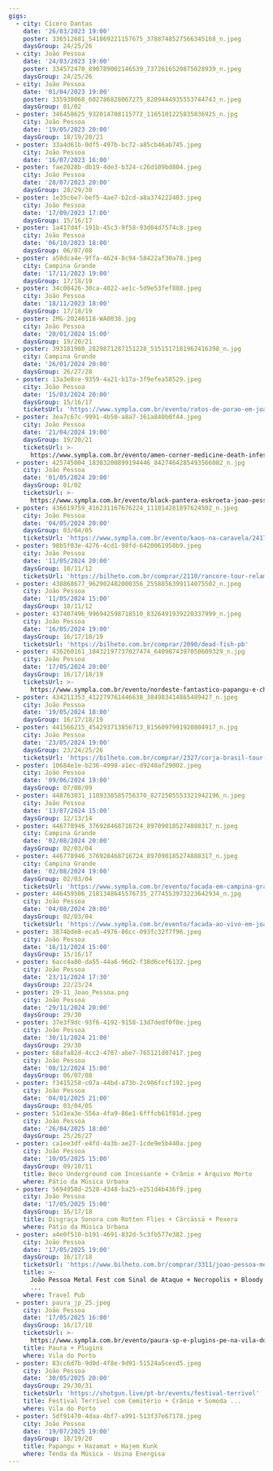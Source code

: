 ```yaml
---
gigs:
  - city: Cícero Dantas
    date: '26/03/2023 19:00'
    poster: 336512681_541869221157675_3788748527566345168_n.jpeg
    daysGroup: 24/25/26
  - city: João Pessoa
    date: '24/03/2023 19:00'
    poster: 334572470_890789002146539_7372616520875028939_n.jpeg
    daysGroup: 24/25/26
  - city: João Pessoa
    date: '01/04/2023 19:00'
    poster: 335930068_602786828067275_8209444935553744743_n.jpeg
    daysGroup: 01/02
  - poster: 346458625_932014708115772_1165101225835836925_n.jpg
    city: João Pessoa
    date: '19/05/2023 20:00'
    daysGroup: 18/19/20/21
  - poster: 33a4d61b-0df5-497b-bc72-a85cb46ab745.jpeg
    city: João Pessoa
    date: '16/07/2023 16:00'
  - poster: fae2028b-db19-4de3-b324-c26d109bd804.jpeg
    city: João Pessoa
    date: '28/07/2023 20:00'
    daysGroup: 28/29/30
  - poster: 1e35c6e7-bef5-4ae7-b2cd-a8a374222403.jpeg
    city: João Pessoa
    date: '17/09/2023 17:00'
    daysGroup: 15/16/17
  - poster: 1a417d4f-191b-45c3-9f58-93d04d7574c8.jpeg
    city: João Pessoa
    date: '06/10/2023 18:00'
    daysGroup: 06/07/08
  - poster: a58dca4e-9ffa-4624-8c94-58422af30a78.jpeg
    city: Campina Grande
    date: '17/11/2023 19:00'
    daysGroup: 17/18/19
  - poster: 34c00426-30ca-4022-ae1c-5d9e53fef880.jpeg
    city: João Pessoa
    date: '18/11/2023 18:00'
    daysGroup: 17/18/19
  - poster: IMG-20240118-WA0038.jpg
    city: João Pessoa
    date: '20/01/2024 15:00'
    daysGroup: 19/20/21
  - poster: 393181980_2829871287151228_5151517181962416398_n.jpg
    city: Campina Grande
    date: '26/01/2024 20:00'
    daysGroup: 26/27/28
  - poster: 13a3e8ce-9359-4a21-b17a-3f9efea58529.jpeg
    city: João Pessoa
    date: '15/03/2024 20:00'
    daysGroup: 15/16/17
    ticketsUrl: 'https://www.sympla.com.br/evento/ratos-de-porao-em-joao-pessoa/2329723'
  - poster: 3ea7c67c-9991-4b50-a8a7-361a840b0f44.jpeg
    city: João Pessoa
    date: '21/04/2024 19:00'
    daysGroup: 19/20/21
    ticketsUrl: >-
      https://www.sympla.com.br/evento/amen-corner-medicine-death-infested-blood-e-sodoma/2360774
  - poster: 425745004_18303200899194446_8427464285493566082_n.jpg
    city: João Pessoa
    date: '01/05/2024 20:00'
    daysGroup: 01/02
    ticketsUrl: >-
      https://www.sympla.com.br/evento/black-pantera-eskroeta-joao-pessoa-pb-vila-do-porto/2307154
  - poster: 436619759_416231167676224_111014281897624502_n.jpeg
    city: João Pessoa
    date: '04/05/2024 20:00'
    daysGroup: 03/04/05
    ticketsUrl: 'https://www.sympla.com.br/evento/kaos-na-caravela/2417525'
  - poster: 98b5f03e-4276-4cd1-98fd-6420061958b9.jpeg
    city: João Pessoa
    date: '11/05/2024 20:00'
    daysGroup: 10/11/12
    ticketsUrl: 'https://bilheto.com.br/comprar/2110/rancore-tour-relampago'
  - poster: 438868677_962902482000356_2558856399114075502_n.jpeg
    city: João Pessoa
    date: '11/05/2024 15:00'
    daysGroup: 10/11/12
  - poster: 437407496_996942598718510_8326491939220337999_n.jpeg
    city: João Pessoa
    date: '16/05/2024 19:00'
    daysGroup: 16/17/18/19
    ticketsUrl: 'https://bilheto.com.br/comprar/2090/dead-fish-pb'
  - poster: 436260161_18432197737027474_6409874397050609329_n.jpg
    city: João Pessoa
    date: '17/05/2024 20:00'
    daysGroup: 16/17/18/19
    ticketsUrl: >-
      https://www.sympla.com.br/evento/nordeste-fantastico-papangu-e-chico-correa/2459560
  - poster: 434211353_412279761446638_384983414865489427_n.jpeg
    city: João Pessoa
    date: '19/05/2024 18:00'
    daysGroup: 16/17/18/19
  - poster: 441566215_454293713856713_8156097991920804917_n.jpg
    city: João Pessoa
    date: '23/05/2024 19:00'
    daysGroup: 23/24/25/26
    ticketsUrl: 'https://bilheto.com.br/comprar/2327/corja-brasil-tour-2024'
  - poster: 10684e1e-b236-4998-a1ec-d9240af29002.jpeg
    city: João Pessoa
    date: '09/06/2024 19:00'
    daysGroup: 07/08/09
  - poster: 448763031_1189330585756370_8272505553321942196_n.jpeg
    city: João Pessoa
    date: '13/07/2024 15:00'
    daysGroup: 12/13/14
  - poster: 446778946_376928468716724_897090185274888317_n.jpeg
    city: Campina Grande
    date: '02/08/2024 20:00'
    daysGroup: 02/03/04
  - poster: 446778946_376928468716724_897090185274888317_n.jpeg
    city: Campina Grande
    date: '02/08/2024 19:00'
    daysGroup: 02/03/04
    ticketsUrl: 'https://www.sympla.com.br/evento/facada-em-campina-grande/2459259'
  - poster: 446459506_2181348645576735_2774553973223642934_n.jpg
    city: João Pessoa
    date: '04/08/2024 20:00'
    daysGroup: 02/03/04
    ticketsUrl: 'https://www.sympla.com.br/evento/facada-ao-vivo-em-joao-pessoa/2485644'
  - poster: 3874bde8-eca5-4976-86cc-093fc32f7f96.jpeg
    city: João Pessoa
    date: '16/11/2024 15:00'
    daysGroup: 15/16/17
  - poster: 6acc4a80-da55-44a6-96d2-f38d6cef6132.jpeg
    city: João Pessoa
    date: '23/11/2024 17:30'
    daysGroup: 22/23/24
  - poster: 29-11_Joao_Pessoa.png
    city: João Pessoa
    date: '29/11/2024 20:00'
    daysGroup: 29/30
  - poster: 37e3f9dc-93f6-4192-9158-13d7dedf0f0e.jpeg
    city: João Pessoa
    date: '30/11/2024 21:00'
    daysGroup: 29/30
  - poster: 68afa82d-4cc2-4707-abe7-765121d07417.jpeg
    city: João Pessoa
    date: '08/12/2024 15:00'
    daysGroup: 06/07/08
  - poster: f3415258-c07a-44bd-a73b-2c906fccf192.jpeg
    city: João Pessoa
    date: '04/01/2025 21:00'
    daysGroup: 03/04/05
  - poster: 51d1ea3e-556a-4fa9-86e1-6fffcb61f81d.jpeg
    city: João Pessoa
    date: '26/04/2025 18:00'
    daysGroup: 25/26/27
  - poster: ca1ee3df-e4fd-4a3b-ae27-1cde9e5b440a.jpeg
    city: João Pessoa
    date: '10/05/2025 15:00'
    daysGroup: 09/10/11
    title: Beco Underground com Incessante + Crânio + Arquivo Morto
    where: Pátio da Música Urbana
  - poster: 5694958d-2528-4348-ba25-e251d4b436f9.jpeg
    city: João Pessoa
    date: '17/05/2025 15:00'
    daysGroup: 16/17/18
    title: Disgraça Sonora com Rotten Flies + Cärcässä + Pexera
    where: Pátio da Música Urbana
  - poster: a4e0f510-b191-4691-832d-5c3fb577e382.jpeg
    city: João Pessoa
    date: '17/05/2025 19:00'
    daysGroup: 16/17/18
    ticketsUrl: 'https://www.bilheto.com.br/comprar/3311/joao-pessoa-metal-fest'
    title: >-
      João Pessoa Metal Fest com Sinal de Ataque + Necropolis + Bloody Dragon
      ...
    where: Travel Pub
  - poster: paura_jp_25.jpeg
    city: João Pessoa
    date: '17/05/2025 16:00'
    daysGroup: 16/17/18
    ticketsUrl: >-
      https://www.sympla.com.br/evento/paura-sp-e-plugins-pe-na-vila-do-porto/2897315
    title: Paura + Plugins
    where: Vila do Porto
  - poster: 83cc6d7b-9d0d-4f8e-9d91-51524a5cecd5.jpeg
    city: João Pessoa
    date: '30/05/2025 20:00'
    daysGroup: 29/30/31
    ticketsUrl: 'https://shotgun.live/pt-br/events/festival-terrivel'
    title: Festival Terrível com Cemitério + Crânio + Somoda ...
    where: Vila do Porto
  - poster: 5df91470-4daa-4bf7-a991-513f37e67178.jpeg
    city: João Pessoa
    date: '19/07/2025 19:00'
    daysGroup: 18/19/20
    title: Papangu + Hazamat + Hajem Kunk
    where: Tenda da Música - Usina Energisa
---
```


